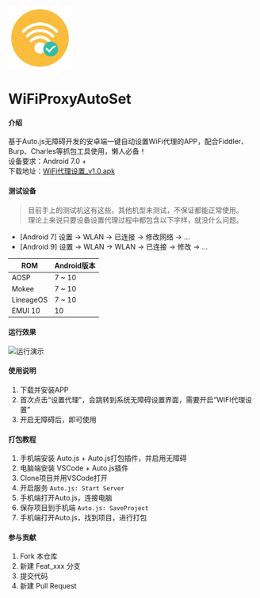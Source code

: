 ![运行演示](./icon-128.png)

# WiFiProxyAutoSet

#### 介绍

基于Auto.js无障碍开发的安卓端一键自动设置WiFi代理的APP，配合Fiddler、Burp、Charles等抓包工具使用，懒人必备！  
设备要求：Android 7.0 +  
下载地址：[WiFi代理设置_v1.0.apk](https://gitee.com/westinyang/WiFiProxyAutoSet/attach_files/437702/download)

#### 测试设备

> 目前手上的测试机这有这些，其他机型未测试，不保证都能正常使用。  
> 理论上来说只要设备设置代理过程中都包含以下字样，就没什么问题。  
- [Android 7] 设置 -> WLAN -> 已连接 -> 修改网络 -> ...
- [Android 9] 设置 -> WLAN -> WLAN -> 已连接 -> 修改 -> ...  

| ROM  | Android版本  |
| ------------ | ------------ |
| AOSP  | 7 ~ 10  |
| Mokee  | 7 ~ 10  |
| LineageOS  | 7 ~ 10  |
| EMUI 10  | 10  |

#### 运行效果

![运行演示](./screenshot/2.gif)

#### 使用说明

1.  下载并安装APP
2.  首次点击“设置代理”，会跳转到系统无障碍设置界面，需要开启“WIFI代理设置”
3.  开启无障碍后，即可使用

#### 打包教程

1.  手机端安装 Auto.js + Auto.js打包插件，并启用无障碍
2.  电脑端安装 VSCode + Auto.js插件
3.  Clone项目并用VSCode打开
4.  开启服务 `Auto.js: Start Server`
5.  手机端打开Auto.js，连接电脑
6.  保存项目到手机端 `Auto.js: SaveProject`
7.  手机端打开Auto.js，找到项目，进行打包

#### 参与贡献

1.  Fork 本仓库
2.  新建 Feat_xxx 分支
3.  提交代码
4.  新建 Pull Request